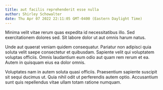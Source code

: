 ```yaml
---
title: aut facilis reprehenderit esse nulla
author: Shirley Schowalter
date: Thu Apr 07 2022 22:11:05 GMT-0400 (Eastern Daylight Time)
---
```

Minima velit vitae rerum quas expedita id necessitatibus illo. Sed exercitationem dolores sed. Sit labore dolor ut aut omnis harum natus.

 Unde aut quaerat veniam quidem consequatur. Pariatur non adipisci quia soluta velit saepe consectetur et quibusdam. Sapiente velit qui voluptatem voluptas officiis. Omnis laudantium eum odio aut quam rem rerum et ea. Autem in quisquam eius ea dolor omnis.

 Voluptates nam in autem soluta quasi officiis. Praesentium sapiente suscipit sit sequi ducimus ut. Quia nihil odit ut perferendis autem optio. Accusantium sunt quis repellendus vitae ullam totam ratione numquam.